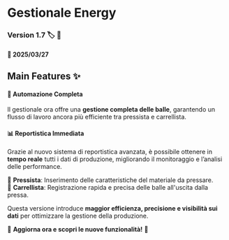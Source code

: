 # Gestionale Energy
### Version 1.7 :label: 📢
#### :calendar: 2025/03/27

## Main Features :sparkles:

#### 🔄 **Automazione Completa**  
Il gestionale ora offre una **gestione completa delle balle**, garantendo un flusso di lavoro ancora più efficiente tra pressista e carrellista.  

#### 📊 **Reportistica Immediata**  
Grazie al nuovo sistema di reportistica avanzata, è possibile ottenere in **tempo reale** tutti i dati di produzione, migliorando il monitoraggio e l’analisi delle performance.  

🔹 **Pressista**: Inserimento delle caratteristiche del materiale da pressare.  
🔹 **Carrellista**: Registrazione rapida e precisa delle balle all'uscita dalla pressa.  

Questa versione introduce **maggior efficienza, precisione e visibilità sui dati** per ottimizzare la gestione della produzione.  

📌 **Aggiorna ora e scopri le nuove funzionalità!** 🎉
